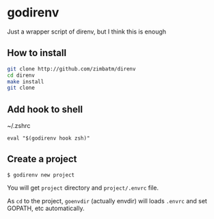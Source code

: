 godirenv
========

Just a wrapper script of direnv, but I think this is enough


## How to install

```bash
git clone http://github.com/zimbatm/direnv
cd direnv
make install
git clone 
```


## Add hook to shell

~/.zshrc
```
eval "$(godirenv hook zsh)"
```

## Create a project

```
$ godirenv new project
```

You will get `project` directory and `project/.envrc` file. 

As `cd` to the project, `goenvdir` (actually envdir) will loads `.envrc` and set GOPATH, etc automatically. 
